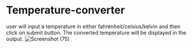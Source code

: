 # Temperature-converter
user will input a temperature in either fahrenheit/celsius/kelvin and then click on submit button. The converted temperature will be displayed in the output.
![Screenshot (75)](https://user-images.githubusercontent.com/108423518/228577804-0b529c2c-1c92-44d1-bf3b-70e981f7ce29.png)

